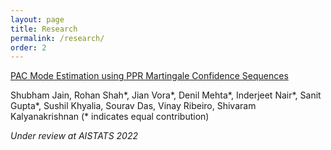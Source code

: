 ```yaml
---
layout: page
title: Research
permalink: /research/
order: 2
---
```


[PAC Mode Estimation using PPR Martingale Confidence Sequences](https://arxiv.org/abs/2109.05047)

Shubham Jain, Rohan Shah\*, Jian Vora\*, Denil Mehta\*, Inderjeet Nair\*, Sanit Gupta\*, Sushil Khyalia, Sourav Das, Vinay Ribeiro, Shivaram Kalyanakrishnan (\* indicates equal contribution)

*Under review at AISTATS 2022*

